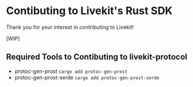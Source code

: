 # Contibuting to Livekit's Rust SDK

Thank you for your interest in contributing to Livekit!

[WIP]

## Required Tools to Contibuting to livekit-protocol

- protoc-gen-prost `cargo add protoc-gen-prost`
- protoc-gen-prost-serde `cargo add protoc-gen-prost-serde`
